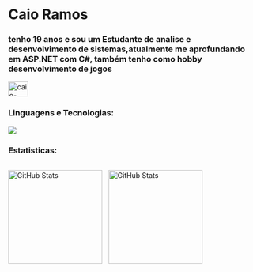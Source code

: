 <h1 align="left">Caio Ramos</h1>
<h3 align="lefr">tenho 19 anos e sou um Estudante de analise e desenvolvimento de sistemas,atualmente me aprofundando em ASP.NET com C#, também tenho como hobby desenvolvimento de jogos</h3>

<p align="left">
<a href="https://www.linkedin.com/in/caio-da-silva-ramos-b57257326/" target="blank"><img align="center" src="https://raw.githubusercontent.com/rahuldkjain/github-profile-readme-generator/master/src/images/icons/Social/linked-in-alt.svg" alt="caio-da-silva-ramos" height="30" width="40" /></a>
</p>

<h3 align="left">Linguagens e Tecnologias:</h3>
<img src = "https://skillicons.dev/icons?i=cs,dotnet,html,css,js,git,github,mysql,nodejs,express,java,c,lua,godot"/>

<h3 align="left">Estatisticas:</h3>

<div style="display: flex; align-items: center; gap: 20px;">
<p>
  <img 
    align="left" 
    alt="GitHub Stats" 
    height="190" 
    style="padding-right: 10px;" 
    src="https://github-readme-stats.vercel.app/api?username=buvho&amp;theme=tokyonight&amp;show_icons=true&amp;hide_border=true&amp;count_private=false"/>
<img 
      align="left" 
      alt="GitHub Stats" 
      height="190" 
      src="https://github-readme-stats.vercel.app/api/top-langs/?username=buvho&amp;theme=tokyonight&amp;show_icons=true&amp;hide_border=true&amp;layout=compact" alt="github top languages"/>
</p>
</div>
